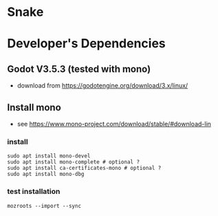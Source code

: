 # Snake

# Developer's Dependencies
## Godot V3.5.3 (tested with mono) 
 * download from https://godotengine.org/download/3.x/linux/

## Install mono

* see https://www.mono-project.com/download/stable/#download-lin

### install
~~~
sudo apt install mono-devel
sudo apt install mono-complete # optional ?
sudo apt install ca-certificates-mono # optional ?
sudo apt install mono-dbg
~~~

### test installation
~~~
mozroots --import --sync
~~~